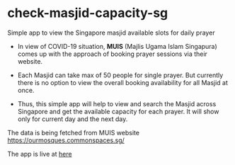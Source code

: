 # check-masjid-capacity-sg
Simple app to view the Singapore masjid available slots for daily prayer

- In view of COVID-19 situation, **MUIS** (Majlis Ugama Islam Singapura) comes up with the approach of booking prayer sessions via their website. 

- Each Masjid can take max of 50 people for single prayer. But currently there is no option to view the overall booking availability for all Masjid at once.

- Thus, this simple app will help to view and search the Masjid across Singapore and get the available capacity for each prayer. It will show only for current day and the next day.

The data is being fetched from MUIS website https://ourmosques.commonspaces.sg/

The app is live at [here](https://festive-darwin-b4619e.netlify.app/)
